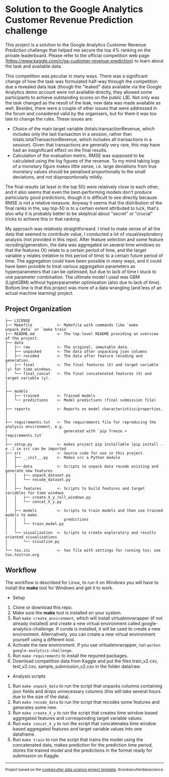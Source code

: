 Solution to the Google Analytics Customer Revenue Prediction challenge
==============================


This project is a solution to the Google Analytics Customer Revenue Prediction challenge that helped me secure the top 4% ranking on the private leaderboard. Please refer to the official competition web page (https://www.kaggle.com/c/ga-customer-revenue-prediction) to learn about the task and available data.

This competition was peculiar in many ways. There was a significant change of how the task was formulated half-way through the competition due a revealed data leak (though the "leaked" data available via the Google Analytics demo account were not available directly, they allowed some participants to achieve outstanding scores on the public LB). Not only was the task changed as the result of the leak, new data was made available as well. Besides, there were a couple of other issues that were addressed in the forum and considered valid by the organisers, but for them it was too late to change the rules. These issues are:

- Choice of the main target variable (totals.transactionRevenue, which includes only the last transaction in a session, rather than totals.totalTransactionRevenue, which includes all transactions in a session). Given that transactions are generally very rare, this may have had an insignificant effect on the final results.
- Calculation of the evaluation metric. RMSE was supposed to be calculated using the log figures of the revenue. To my mind taking logs of a monetary figure makes little sense, i.e. large deviations from true monetary values should be penalised proportionally to the small deviations, and not disproportionally mildly.

The final results (at least in the top 50) were relatively close to each other, and it also seems that even the best-performing models don't produce particularly good predictions, though it is difficult to see directly because RMSE is not a relative measure. Anyway it seems that the distribution of the final ranks in the, say top-50 is to a certain extent attributed to luck, that's also why it is probably better to be skeptical about "secret" or "crucial" tricks to achieve this or that ranking.

My approach was relatively straightforward. I tried to make sense of all the data that seemed to contribute value, I conducted a lot of visual/exploratory analysis (not provided in this repo). After feature selection and some feature recoding/generation, the data was aggregated on several time windows so that the features (X) relate to a certain period of time, and the target variable y relates (relative to this period of time) to a certain future period of time. The aggregation could have been possible in many ways, and it could have been possible to treat various aggregation parameters as hyperparameters that can be optimised, but due to lack of time I stuck to one parameter combination. The ultimate model I used was GBM (LightGBM) without hyperparameter optimisation (also due to lack of time). Bottom line is that this project was more of a data wrangling (and less of an actual machine learning) project.


Project Organization
------------

    ├── LICENSE
    ├── Makefile           <- Makefile with commands like `make unpack_data` or `make train`
    ├── README.md          <- The top-level README providing an overview of the project.
    ├── data
    │   ├── raw            <- The original, immutable data.
    │   ├── unpacked       <- The data after unpacking json columns
    │   ├── recoded        <- The data after feature recoding and generation.
    │   ├── final          <- The final features (X) and target variable (y) for time windows.
    │   └── final_concat   <- The final concatenated features (X) and target variable (y).
    │
    │
    ├── models             
    │   ├── trained        <- Trained models
    │   └── predictions    <- Model predictions (final submission file)
    │
    ├── reports            <- Reports on model characteristics/properties.
    │
    │
    ├── requirements.txt   <- The requirements file for reproducing the analysis environment, e.g.
    │                         generated with `pip freeze > requirements.txt`
    │
    ├── setup.py           <- makes project pip installable (pip install -e .) so src can be imported
    ├── src                <- Source code for use in this project.
    │   ├── __init__.py    <- Makes src a Python module
    │   │
    │   ├── data           <- Scripts to unpack data recode existing and generate new features
    │   │   ├── unpack_dataset.py
    │   │   └── recode_dataset.py
    │   │      
    │   ├── features       <- Scripts to build features and target variables for time windows
    │   │   ├── create_X_y_roll_windows.py
    │   │   └── concat_X_y.py
    │   │
    │   ├── models         <- Scripts to train models and then use trained models to make
    │   │   │                 predictions
    │   │   └── train_model.py
    │   │
    │   └── visualization  <- Scripts to create exploratory and results oriented visualizations
    │       └── visualize.py
    │
    └── tox.ini            <- tox file with settings for running tox; see tox.testrun.org

Workflow 
------------
The workflow is described for Linux, to run it on Windows you will have to install the **make** tool for Windows and get it to work.

- Setup
1. Clone or download this repo.
1. Make sure the **make** tool is installed on your system.
1. Run `make create_environment`, which will install virtualenvwrapper (if not already installed) and create a new virtual environment called google-analytics-challenge. If conda is installed, it will be used to create a new environment. Alternatively, you can create a new virtual environment yourself using a different tool.
1. Activate the new environment. If you use virtualenvwrapper, run `workon google-analytics-challenge`.
1. Run `make requirements` to install the required packages.
1. Download competition data from Kaggle and put the files train_v2.csv, test_v2.csv, sample_submission_v2.csv in the folder data/raw. 

- Analysis scripts
1. Run `make unpack_data` to run the script that unpacks columns containing json fields and drops unnecessary columns (this will take several hours due to the size of the data).
1. Run `make recode_data` to run the script that recodes some features and generates some new.
1. Run `make create_X_y` to run the script that creates time window based aggregated features and corresponding target variable values.
1. Run `make concat_X_y` to run the script that concatenates time window based aggregated features and target variable values into one dataframe.
1. Run `make train` to run the script that trains the model using the concatenated data, makes prediction for the prediction time period, stores the trained model and the predictions in the format ready for submission on Kaggle.

--------

<p><small>Project based on the <a target="_blank" href="https://drivendata.github.io/cookiecutter-data-science/">cookiecutter data science project template</a>. #cookiecutterdatascience</small></p>
